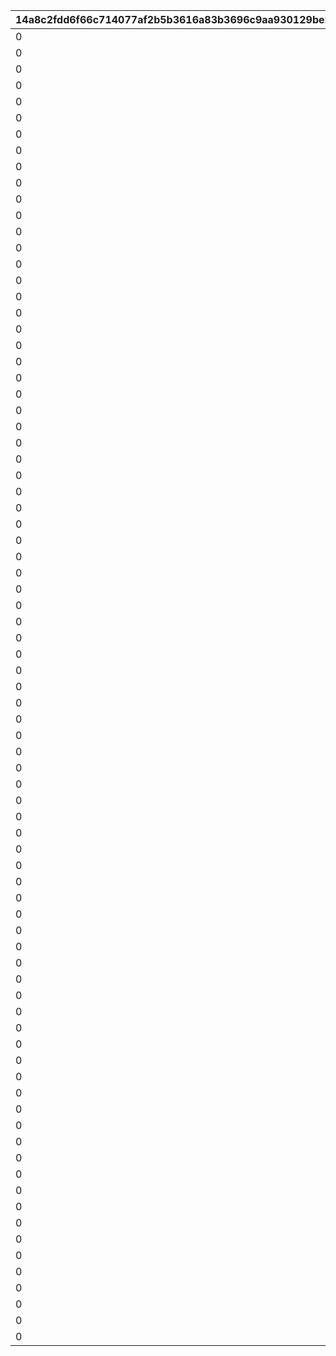 |14a8c2fdd6f66c714077af2b5b3616a83b3696c9aa930129be239e3f0f01ea6d|ca643779a6122002291e5690ac31ac7777009e513b593efceb1c45bd588f0ba3|ee261624c0ab16fbd7938340639bc759f9b49398db5d7bfc3de03e4b992220e7|25e1cc9f32729e7215d0b5bdb381aba724de51d19a0d5b4d08ca949da21513bb|c9a376e530c65c1282fa701f5acc0c53f1660c2532e3d176fcaaccccbe695e62|ec06dcc926d932601d3aed7bdcf6634726851772a75aa8ecab061674423af2bb|bc6e44026ef55bee1f72176db36ff6bf0fe71a7399eb0b176e7508c05b9ceeb8|ec99b738f1ac642472c3b65383fdb4a5404cf579b5caf71c31ce09312eaa10b9|7c1b4c56f993e4c0b97e90c9a515649c64dc14962189b2bee41debbef0b4e4ec|
| --- | --- | --- | --- | --- | --- | --- | --- | --- |
|0|100111|50|20000|30000|0|0|0|5000|
|0|100112|50|20000|30000|0|0|0|5000|
|0|100113|50|20000|30000|0|0|0|5000|
|0|100121|125|30000|45000|0|0|0|12500|
|0|100122|125|30000|45000|0|0|0|12500|
|0|100123|125|30000|45000|0|0|0|12500|
|0|100131|200|40000|60000|0|0|0|20000|
|0|100132|200|40000|60000|0|0|0|20000|
|0|100133|200|40000|60000|0|0|0|20000|
|0|100211|50|20000|30000|0|0|0|5000|
|0|100212|50|20000|30000|0|0|0|5000|
|0|100213|50|20000|30000|0|0|0|5000|
|0|100221|125|30000|45000|0|0|0|12500|
|0|100222|125|30000|45000|0|0|0|12500|
|0|100223|125|30000|45000|0|0|0|12500|
|0|100231|200|40000|60000|0|0|0|20000|
|0|100232|200|40000|60000|0|0|0|20000|
|0|100233|200|40000|60000|0|0|0|20000|
|0|100311|50|20000|30000|0|0|0|5000|
|0|100312|50|20000|30000|0|0|0|5000|
|0|100313|50|20000|30000|0|0|0|5000|
|0|100321|125|30000|45000|0|0|0|12500|
|0|100322|125|30000|45000|0|0|0|12500|
|0|100323|125|30000|45000|0|0|0|12500|
|0|100331|200|40000|60000|0|0|0|20000|
|0|100332|200|40000|60000|0|0|0|20000|
|0|100333|200|40000|60000|0|0|0|20000|
|0|100411|50|20000|30000|0|0|0|5000|
|0|100412|50|20000|30000|0|0|0|5000|
|0|100413|50|20000|30000|0|0|0|5000|
|0|100421|125|30000|45000|0|0|0|12500|
|0|100422|125|30000|45000|0|0|0|12500|
|0|100423|125|30000|45000|0|0|0|12500|
|0|100431|200|40000|60000|0|0|0|20000|
|0|100432|200|40000|60000|0|0|0|20000|
|0|100433|200|40000|60000|0|0|0|20000|
|0|100511|50|20000|30000|0|0|0|5000|
|0|100512|50|20000|30000|0|0|0|5000|
|0|100513|50|20000|30000|0|0|0|5000|
|0|100521|125|30000|45000|0|0|0|12500|
|0|100522|125|30000|45000|0|0|0|12500|
|0|100523|125|30000|45000|0|0|0|12500|
|0|100531|200|40000|60000|0|0|0|20000|
|0|100532|200|40000|60000|0|0|0|20000|
|0|100533|200|40000|60000|0|0|0|20000|
|0|100611|50|20000|30000|0|0|0|5000|
|0|100612|50|20000|30000|0|0|0|5000|
|0|100613|50|20000|30000|0|0|0|5000|
|0|100621|125|30000|45000|0|0|0|12500|
|0|100622|125|30000|45000|0|0|0|12500|
|0|100623|125|30000|45000|0|0|0|12500|
|0|100631|200|40000|60000|0|0|0|20000|
|0|100632|200|40000|60000|0|0|0|20000|
|0|100633|200|40000|60000|0|0|0|20000|
|0|100711|50|20000|30000|0|0|0|5000|
|0|100712|50|20000|30000|0|0|0|5000|
|0|100713|50|20000|30000|0|0|0|5000|
|0|100721|125|30000|45000|0|0|0|12500|
|0|100722|125|30000|45000|0|0|0|12500|
|0|100723|125|30000|45000|0|0|0|12500|
|0|100731|200|40000|60000|0|0|0|20000|
|0|100732|200|40000|60000|0|0|0|20000|
|0|100733|200|40000|60000|0|0|0|20000|
|0|100811|50|20000|30000|0|0|0|5000|
|0|100812|50|20000|30000|0|0|0|5000|
|0|100813|50|20000|30000|0|0|0|5000|
|0|100821|125|30000|45000|0|0|0|12500|
|0|100822|125|30000|45000|0|0|0|12500|
|0|100823|125|30000|45000|0|0|0|12500|
|0|100831|200|40000|60000|0|0|0|20000|
|0|100832|200|40000|60000|0|0|0|20000|
|0|100833|200|40000|60000|0|0|0|20000|
|0|100911|50|20000|30000|0|0|0|5000|
|0|100912|50|20000|30000|0|0|0|5000|
|0|100913|50|20000|30000|0|0|0|5000|
|0|100921|125|30000|45000|0|0|0|12500|
|0|100922|125|30000|45000|0|0|0|12500|
|0|100923|125|30000|45000|0|0|0|12500|
|0|100931|200|40000|60000|0|0|0|20000|
|0|100932|200|40000|60000|0|0|0|20000|
|0|100933|200|40000|60000|0|0|0|20000|